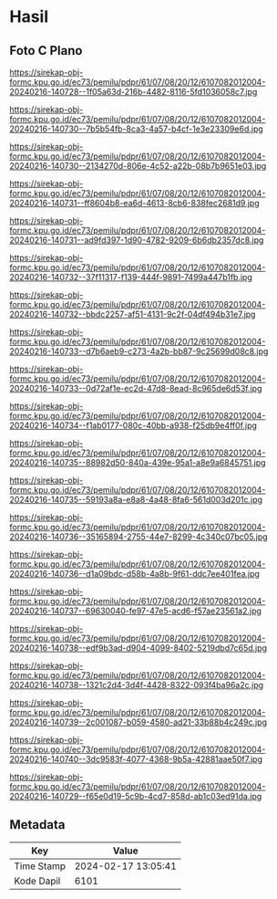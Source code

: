 # Hasil

## Foto C Plano

https://sirekap-obj-formc.kpu.go.id/ec73/pemilu/pdpr/61/07/08/20/12/6107082012004-20240216-140728--1f05a63d-216b-4482-8116-5fd1036058c7.jpg

https://sirekap-obj-formc.kpu.go.id/ec73/pemilu/pdpr/61/07/08/20/12/6107082012004-20240216-140730--7b5b54fb-8ca3-4a57-b4cf-1e3e23309e6d.jpg

https://sirekap-obj-formc.kpu.go.id/ec73/pemilu/pdpr/61/07/08/20/12/6107082012004-20240216-140730--2134270d-806e-4c52-a22b-08b7b9651e03.jpg

https://sirekap-obj-formc.kpu.go.id/ec73/pemilu/pdpr/61/07/08/20/12/6107082012004-20240216-140731--ff8604b8-ea6d-4613-8cb6-838fec2681d9.jpg

https://sirekap-obj-formc.kpu.go.id/ec73/pemilu/pdpr/61/07/08/20/12/6107082012004-20240216-140731--ad9fd397-1d90-4782-9209-6b6db2357dc8.jpg

https://sirekap-obj-formc.kpu.go.id/ec73/pemilu/pdpr/61/07/08/20/12/6107082012004-20240216-140732--37f11317-f139-444f-9891-7499a447b1fb.jpg

https://sirekap-obj-formc.kpu.go.id/ec73/pemilu/pdpr/61/07/08/20/12/6107082012004-20240216-140732--bbdc2257-af51-4131-9c2f-04df494b31e7.jpg

https://sirekap-obj-formc.kpu.go.id/ec73/pemilu/pdpr/61/07/08/20/12/6107082012004-20240216-140733--d7b6aeb9-c273-4a2b-bb87-9c25699d08c8.jpg

https://sirekap-obj-formc.kpu.go.id/ec73/pemilu/pdpr/61/07/08/20/12/6107082012004-20240216-140733--0d72af1e-ec2d-47d8-8ead-8c965de6d53f.jpg

https://sirekap-obj-formc.kpu.go.id/ec73/pemilu/pdpr/61/07/08/20/12/6107082012004-20240216-140734--f1ab0177-080c-40bb-a938-f25db9e4ff0f.jpg

https://sirekap-obj-formc.kpu.go.id/ec73/pemilu/pdpr/61/07/08/20/12/6107082012004-20240216-140735--88982d50-840a-439e-95a1-a8e9a6845751.jpg

https://sirekap-obj-formc.kpu.go.id/ec73/pemilu/pdpr/61/07/08/20/12/6107082012004-20240216-140735--59193a8a-e8a8-4a48-8fa6-561d003d201c.jpg

https://sirekap-obj-formc.kpu.go.id/ec73/pemilu/pdpr/61/07/08/20/12/6107082012004-20240216-140736--35165894-2755-44e7-8299-4c340c07bc05.jpg

https://sirekap-obj-formc.kpu.go.id/ec73/pemilu/pdpr/61/07/08/20/12/6107082012004-20240216-140736--d1a09bdc-d58b-4a8b-9f61-ddc7ee401fea.jpg

https://sirekap-obj-formc.kpu.go.id/ec73/pemilu/pdpr/61/07/08/20/12/6107082012004-20240216-140737--69630040-fe97-47e5-acd6-f57ae23561a2.jpg

https://sirekap-obj-formc.kpu.go.id/ec73/pemilu/pdpr/61/07/08/20/12/6107082012004-20240216-140738--edf9b3ad-d904-4099-8402-5219dbd7c65d.jpg

https://sirekap-obj-formc.kpu.go.id/ec73/pemilu/pdpr/61/07/08/20/12/6107082012004-20240216-140738--1321c2d4-3d4f-4428-8322-093f4ba96a2c.jpg

https://sirekap-obj-formc.kpu.go.id/ec73/pemilu/pdpr/61/07/08/20/12/6107082012004-20240216-140739--2c001087-b059-4580-ad21-33b88b4c249c.jpg

https://sirekap-obj-formc.kpu.go.id/ec73/pemilu/pdpr/61/07/08/20/12/6107082012004-20240216-140740--3dc9583f-4077-4368-9b5a-42881aae50f7.jpg

https://sirekap-obj-formc.kpu.go.id/ec73/pemilu/pdpr/61/07/08/20/12/6107082012004-20240216-140729--f65e0d19-5c9b-4cd7-858d-ab1c03ed91da.jpg


## Metadata

| Key        | Value               |
| ---------- | ------------------- |
| Time Stamp | 2024-02-17 13:05:41 |
| Kode Dapil | 6101                |



